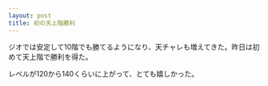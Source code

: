 ```yaml
---
layout: post
title: 初の天上階勝利
---
```


ジオでは安定して10階でも勝てるようになり、天チャレも増えてきた。昨日は初めて天上階で勝利を得た。

レベルが120から140くらいに上がって、とても嬉しかった。
